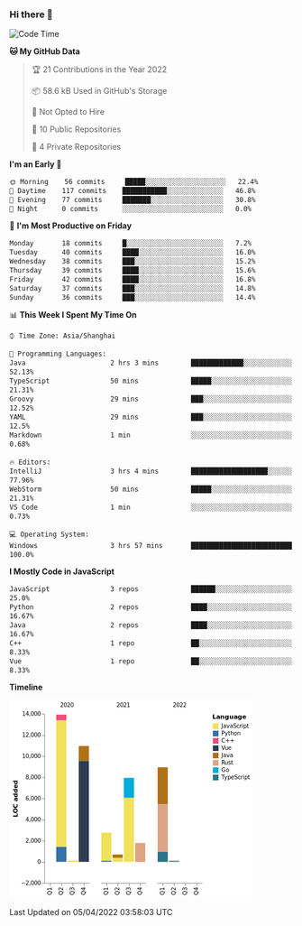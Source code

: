 ### Hi there 👋

<!--START_SECTION:waka-->
![Code Time](http://img.shields.io/badge/Code%20Time-724%20hrs%2012%20mins-blue)

**🐱 My GitHub Data** 

> 🏆 21 Contributions in the Year 2022
 > 
> 📦 58.6 kB Used in GitHub's Storage 
 > 
> 🚫 Not Opted to Hire
 > 
> 📜 10 Public Repositories 
 > 
> 🔑 4 Private Repositories  
 > 
**I'm an Early 🐤** 

```text
🌞 Morning    56 commits     █████░░░░░░░░░░░░░░░░░░░░   22.4% 
🌆 Daytime    117 commits    ███████████░░░░░░░░░░░░░░   46.8% 
🌃 Evening    77 commits     ███████░░░░░░░░░░░░░░░░░░   30.8% 
🌙 Night      0 commits      ░░░░░░░░░░░░░░░░░░░░░░░░░   0.0%

```
📅 **I'm Most Productive on Friday** 

```text
Monday       18 commits     █░░░░░░░░░░░░░░░░░░░░░░░░   7.2% 
Tuesday      40 commits     ████░░░░░░░░░░░░░░░░░░░░░   16.0% 
Wednesday    38 commits     ███░░░░░░░░░░░░░░░░░░░░░░   15.2% 
Thursday     39 commits     ████░░░░░░░░░░░░░░░░░░░░░   15.6% 
Friday       42 commits     ████░░░░░░░░░░░░░░░░░░░░░   16.8% 
Saturday     37 commits     ███░░░░░░░░░░░░░░░░░░░░░░   14.8% 
Sunday       36 commits     ███░░░░░░░░░░░░░░░░░░░░░░   14.4%

```


📊 **This Week I Spent My Time On** 

```text
⌚︎ Time Zone: Asia/Shanghai

💬 Programming Languages: 
Java                     2 hrs 3 mins        █████████████░░░░░░░░░░░░   52.13% 
TypeScript               50 mins             █████░░░░░░░░░░░░░░░░░░░░   21.31% 
Groovy                   29 mins             ███░░░░░░░░░░░░░░░░░░░░░░   12.52% 
YAML                     29 mins             ███░░░░░░░░░░░░░░░░░░░░░░   12.5% 
Markdown                 1 min               ░░░░░░░░░░░░░░░░░░░░░░░░░   0.68%

🔥 Editors: 
IntelliJ                 3 hrs 4 mins        ███████████████████░░░░░░   77.96% 
WebStorm                 50 mins             █████░░░░░░░░░░░░░░░░░░░░   21.31% 
VS Code                  1 min               ░░░░░░░░░░░░░░░░░░░░░░░░░   0.73%

💻 Operating System: 
Windows                  3 hrs 57 mins       █████████████████████████   100.0%

```

**I Mostly Code in JavaScript** 

```text
JavaScript               3 repos             ██████░░░░░░░░░░░░░░░░░░░   25.0% 
Python                   2 repos             ████░░░░░░░░░░░░░░░░░░░░░   16.67% 
Java                     2 repos             ████░░░░░░░░░░░░░░░░░░░░░   16.67% 
C++                      1 repo              ██░░░░░░░░░░░░░░░░░░░░░░░   8.33% 
Vue                      1 repo              ██░░░░░░░░░░░░░░░░░░░░░░░   8.33%

```


**Timeline**

![Chart not found](https://raw.githubusercontent.com/rexcape/rexcape/main/charts/bar_graph.png) 


 Last Updated on 05/04/2022 03:58:03 UTC
<!--END_SECTION:waka-->

<!--
**rexcape/rexcape** is a ✨ _special_ ✨ repository because its `README.md` (this file) appears on your GitHub profile.

Here are some ideas to get you started:

- 🔭 I’m currently working on ...
- 🌱 I’m currently learning ...
- 👯 I’m looking to collaborate on ...
- 🤔 I’m looking for help with ...
- 💬 Ask me about ...
- 📫 How to reach me: ...
- 😄 Pronouns: ...
- ⚡ Fun fact: ...
-->

